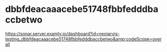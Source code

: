 # dbbfdeacaaacebe51748fbbfedddbaccbetwo
https://sonar.server.examly.io/dashboard?id=neojarvis-testing_dbbfdeacaaacebe51748fbbfedddbaccbetwo&amp;codeScope=overall
